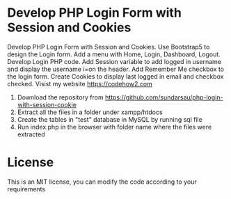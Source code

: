# Develop PHP Login Form with Session and Cookies
 Develop PHP Login Form with Session and Cookies. Use Bootstrap5 to design the Login form. Add a menu with Home, Login, Dashboard, Logout. Develop Login PHP code. Add Session variable to add logged in username and display the username i=on the header. Add Remember Me checkbox to the login form. Create Cookies to display last logged in email and checkbox checked. Visist my website https://codehow2.com
 
1) Download the repository from https://github.com/sundarsau/php-login-with-session-cookie
2) Extract all the files in a folder under xampp/htdocs
3) Create the tables in "test" database in MySQL by running sql file
4) Run index.php in the browser with folder name where the files were extracted
# License
This is an MIT license, you can modify the code according to your requirements
